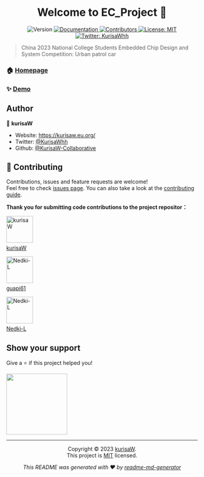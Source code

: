 <h1 align="center">Welcome to EC_Project 👋</h1>

<div align="center">
<p>
  <img alt="Version" src="https://img.shields.io/badge/version-v2.0.0-blue.svg?cacheSeconds=2592000" />
  <a href="https://github.com/KurisaW-Collaborative/EC_Project/tree/main/Documents" target="_blank">
    <img alt="Documentation" src="https://img.shields.io/badge/documentation-yes-brightgreen.svg" />
  </a>
  <a href="https://github.com/KurisaW-Collaborative/EC_Project/graphs/contributors" target="_blank">
    <img alt="Contributors" src="https://img.shields.io/github/contributors/KurisaW-Collaborative/EC_Project" />
  </a>
  <a href="https://github.com/KurisaW-Collaborative/EC_Project/blob/main/LICENSE" target="_blank">
    <img alt="License: MIT" src="https://img.shields.io/badge/License-MIT-yellow.svg" />
  </a>
  <a href="https://twitter.com/KurisaWhh" target="_blank">
    <img alt="Twitter: KurisaWhh" src="https://img.shields.io/twitter/follow/KurisaWhh.svg?style=social" />
  </a>
</p>
</div>


> China 2023 National College Students Embedded Chip Design and System Competition: Urban patrol car

### 🏠 [Homepage](https://github.com/KurisaW-Collaborative/EC_Project)

### ✨ [Demo](https://github.com/KurisaW-Collaborative/EC_Project)

## Author

👤 **kurisaW**

* Website: https://kurisaw.eu.org/
* Twitter: [@KurisaWhh](https://twitter.com/KurisaWhh)
* Github: [@KurisaW-Collaborative](https://github.com/KurisaW-Collaborative)

## 🤝 Contributing

Contributions, issues and feature requests are welcome!<br />Feel free to check [issues page](https://github.com/KurisaW-Collaborative/EC_Project/issues). You can also take a look at the [contributing guide](https://github.com/KurisaW-Collaborative/EC_Project/graphs/contributors).

**Thank you for submitting code contributions to the project repositor：**

<!-- contributors -->

<div style="text-align: justify;">
  <a href="https://github.com/kurisaW">
    <img src="https://avatars.githubusercontent.com/u/98592772?v=4" width="70" alt="kurisaW">
    <p style="margin-top: 5px;">kurisaW</p>
  </a>
</div>
<div style="text-align: justify;">
  <a href="https://github.com/guapi61">
    <img src="https://avatars.githubusercontent.com/u/115223041?v=4" width="70" alt="Nedki-L">
    <p style="margin-top: 5px;">guapi61</p>
  </a>
</div>
<div style="text-align: justify;">
  <a href="https://github.com/Nedki-L">
    <img src="https://avatars.githubusercontent.com/u/114712457?v=4" width="70" alt="Nedki-L">
    <p style="margin-top: 5px;">Nedki-L</p>
  </a>
</div>


## Show your support

Give a ⭐️ if this project helped you!

<a href="https://www.patreon.com/kurisaW">
  <img src="https://c5.patreon.com/external/logo/become_a_patron_button@2x.png" width="160">
</a>

***

<div align="center">
  
Copyright © 2023 [kurisaW](https://github.com/KurisaW-Collaborative).<br />
This project is [MIT](https://github.com/KurisaW-Collaborative/EC_Project/blob/main/LICENSE) licensed.
</dtv>

_This README was generated with ❤️ by [readme-md-generator](https://github.com/kefranabg/readme-md-generator)_
